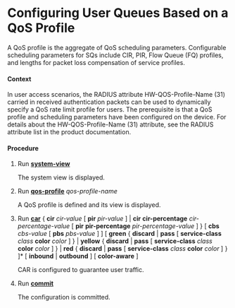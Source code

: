 Configuring User Queues Based on a QoS Profile
==============================================

A QoS profile is the aggregate of QoS scheduling parameters. Configurable scheduling parameters for SQs include CIR, PIR, Flow Queue (FQ) profiles, and lengths for packet loss compensation of service profiles.

#### Context

In user access scenarios, the RADIUS attribute HW-QOS-Profile-Name (31) carried in received authentication packets can be used to dynamically specify a QoS rate limit profile for users. The prerequisite is that a QoS profile and scheduling parameters have been configured on the device. For details about the HW-QOS-Profile-Name (31) attribute, see the RADIUS attribute list in the product documentation.


#### Procedure

1. Run [**system-view**](cmdqueryname=system-view)
   
   
   
   The system view is displayed.
2. Run [**qos-profile**](cmdqueryname=qos-profile) *qos-profile-name*
   
   
   
   A QoS profile is defined and its view is displayed.
3. Run [**car**](cmdqueryname=car) { **cir** *cir-value* [ **pir** *pir-value* ] | **cir** **cir-percentage** *cir-percentage-value* [ **pir** **pir-percentage** *pir-percentage-value* ] } [ **cbs** *cbs-value* [ **pbs** *pbs-value* ] ] [ **green** { **discard** | **pass** [ **service-class** *class* **color** *color* ] } | **yellow** { **discard** | **pass** [ **service-class** *class* **color** *color* ] } | **red** { **discard** | **pass** [ **service-class** *class* **color** *color* ] } ]\* [ **inbound** | **outbound** ] [ **color-aware** ]
   
   
   
   CAR is configured to guarantee user traffic.
4. Run [**commit**](cmdqueryname=commit)
   
   
   
   The configuration is committed.